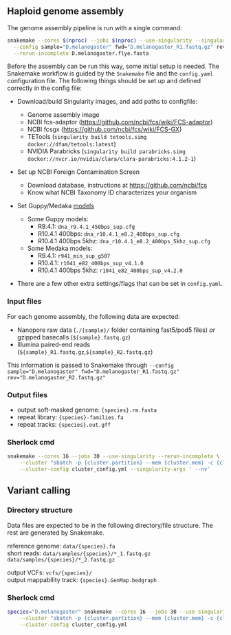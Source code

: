 ## Haploid genome assembly

The genome assembly pipeline is run with a single command:

```bash
snakemake --cores $(nproc) --jobs $(nproc) --use-singularity --singularity-args ' --nv' \
  --config sample="D.melanogaster" fwd="D.melanogaster_R1.fastq.gz" rev="D.melanogaster_R2.fastq.gz" \
  --rerun-incomplete D.melanogaster.flye.fasta
```

Before the assembly can be run this way, some initial setup is needed. The Snakemake workflow
is guided by the `Snakemake` file and the `config.yaml` configuration file. The following things should be
set up and defined correctly in the config file:

* Download/build Singularity images, and add paths to configfile:
  + Genome assembly image
  + NCBI fcs-adaptor (https://github.com/ncbi/fcs/wiki/FCS-adaptor)
  + NCBI fcsgx (https://github.com/ncbi/fcs/wiki/FCS-GX)
  + TETools (`singularity build tetools.simg docker://dfam/tetools:latest`)
  + NVIDIA Parabricks (`singularity build parabricks.simg docker://nvcr.io/nvidia/clara/clara-parabricks:4.1.2-1`)

* Set up NCBI Foreign Contamination Screen
  + Download database, instructions at https://github.com/ncbi/fcs
  + Know what NCBI Taxonomy ID characterizes your organism

* Set Guppy/Medaka [models](https://github.com/epi2me-labs/wf-bacterial-genomes/blob/master/data/medaka_models.tsv)
  + Some Guppy models:
     - R9.4.1: `dna_r9.4.1_450bps_sup.cfg`
     - R10.4.1 400bps: `dna_r10.4.1_e8.2_400bps_sup.cfg`
     - R10.4.1 400bps 5khz: `dna_r10.4.1_e8.2_400bps_5khz_sup.cfg`
  + Some Medaka models:
     - R9.4.1: `r941_min_sup_g507`
     - R10.4.1: `r1041_e82_400bps_sup_v4.1.0`
     - R10.4.1 400bps 5khz: `r1041_e82_400bps_sup_v4.2.0`

* There are a few other extra settings/flags that can be set in `config.yaml`.

### Input files
For each genome assembly, the following data are expected:
* Nanopore raw data (`./{sample}/` folder containing fast5/pod5 files) *or*  gzipped basecalls (`${sample}.fastq.gz`)
* Illumina paired-end reads (`${sample}_R1.fastq.gz`,`${sample}_R2.fastq.gz`)

This information is passed to Snakemake through 
`--config sample="D.melanogaster" fwd="D.melanogaster_R1.fastq.gz" rev="D.melanogaster_R2.fastq.gz"`

### Output files  
* output soft-masked genome: `{species}.rm.fasta`  
* repeat library: `{species}-families.fa`  
* repeat tracks: `{species}.out.gff`  

### Sherlock cmd
```bash
snakemake --cores 16 --jobs 30 --use-singularity --rerun-incomplete \
    --cluster "sbatch -p {cluster.partition} --mem {cluster.mem} -c {cluster.cpus-per-task} -t {cluster.time} --constraint {cluster.constraint} --gpus {cluster.gpus}" \
    --cluster-config cluster_config.yml --singularity-args ' --nv'
```

## Variant calling

### Directory structure
Data files are expected to be in the following directory/file structure. The rest are generated by Snakemake.

reference genome: `data/{species}.fa`  
short reads: `data/samples/{species}/*_1.fastq.gz` `data/samples/{species}/*_2.fastq.gz`  
  
output VCFs: `vcfs/{species}/`  
output mappability track: `{species}.GenMap.bedgraph`

### Sherlock cmd
```bash
species="D.melanogaster" snakemake --cores 16 --jobs 30 --use-singularity --rerun-incomplete \
    --cluster "sbatch -p {cluster.partition} --mem {cluster.mem} -c {cluster.cpus-per-task} -t 24:00:00" \
    --cluster-config cluster_config.yml
```
